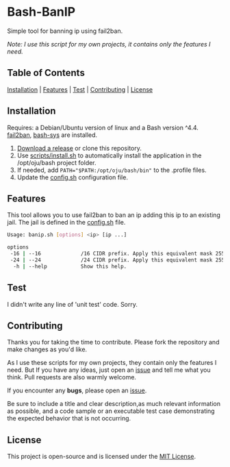 # Bash-BanIP

Simple tool for banning ip using fail2ban.

_Note: I use this script for my own projects, it contains only the features I need._

## Table of Contents

[Installation](#installation) | [Features](#features) | [Test](#test) | [Contributing](#contributing) | [License](#license)

## Installation

Requires: a Debian/Ubuntu version of linux and a Bash version ^4.4. [fail2ban](https://github.com/fail2ban/fail2ban), [bash-sys](https://github.com/ojullien/bash-sys) are installed.

1. [Download a release](https://github.com/ojullien/bash-banip/releases) or clone this repository.
2. Use [scripts/install.sh](scripts/install.sh) to automatically install the application in the /opt/oju/bash project folder.
3. If needed, add `PATH="$PATH:/opt/oju/bash/bin"` to the .profile files.
4. Update the [config.sh](src/app/banip/config.sh) configuration file.

## Features

This tool allows you to use fail2ban to ban an ip adding this ip to an existing jail. The jail is defined in the [config.sh](src/app/banip/config.sh) file.

```bash
Usage: banip.sh [options] <ip> [ip ...]

options
 -16 | --16             /16 CIDR prefix. Apply this equivalent mask 255.255.0.0 to the ips.
 -24 | --24             /24 CIDR prefix. Apply this equivalent mask 255.255.255.0 to the ips.
  -h | --help           Show this help.
```

## Test

I didn't write any line of 'unit test' code. Sorry.

## Contributing

Thanks you for taking the time to contribute. Please fork the repository and make changes as you'd like.

As I use these scripts for my own projects, they contain only the features I need. But If you have any ideas, just open an [issue](https://github.com/ojullien/bash-banip/issues/new/choose) and tell me what you think. Pull requests are also warmly welcome.

If you encounter any **bugs**, please open an [issue](https://github.com/ojullien/bash-banip/issues/new/choose).

Be sure to include a title and clear description,as much relevant information as possible, and a code sample or an executable test case demonstrating the expected behavior that is not occurring.

## License

This project is open-source and is licensed under the [MIT License](LICENSE).
